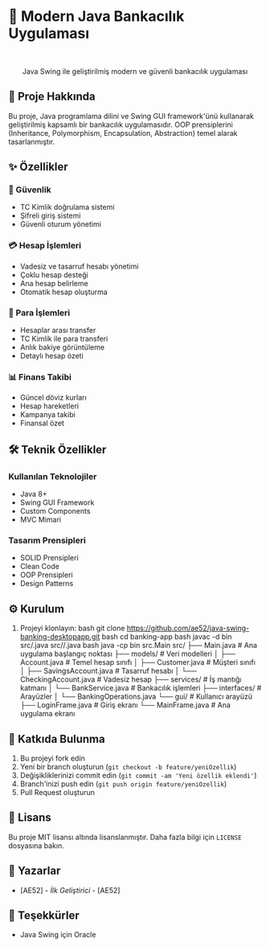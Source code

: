 # 🏦 Modern Java Bankacılık Uygulaması

<div align="center">
  <br>
  <p>Java Swing ile geliştirilmiş modern ve güvenli bankacılık uygulaması</p>
</div>

## 📌 Proje Hakkında

Bu proje, Java programlama dilini ve Swing GUI framework'ünü kullanarak geliştirilmiş kapsamlı bir bankacılık uygulamasıdır. OOP prensiplerini (Inheritance, Polymorphism, Encapsulation, Abstraction) temel alarak tasarlanmıştır.

## ✨ Özellikler

### 🔐 Güvenlik
- TC Kimlik doğrulama sistemi
- Şifreli giriş sistemi
- Güvenli oturum yönetimi

### 💳 Hesap İşlemleri
- Vadesiz ve tasarruf hesabı yönetimi
- Çoklu hesap desteği
- Ana hesap belirleme
- Otomatik hesap oluşturma

### 💸 Para İşlemleri
- Hesaplar arası transfer
- TC Kimlik ile para transferi
- Anlık bakiye görüntüleme
- Detaylı hesap özeti

### 📊 Finans Takibi
- Güncel döviz kurları
- Hesap hareketleri
- Kampanya takibi
- Finansal özet

## 🛠️ Teknik Özellikler

### Kullanılan Teknolojiler
- Java 8+
- Swing GUI Framework
- Custom Components
- MVC Mimari

### Tasarım Prensipleri
- SOLID Prensipleri
- Clean Code
- OOP Prensipleri
- Design Patterns

## ⚙️ Kurulum

1. Projeyi klonlayın: bash
git clone https://github.com/ae52/java-swing-banking-desktopapp.git
bash
cd banking-app
bash
javac -d bin src/.java src//.java
bash
java -cp bin src.Main
src/
├── Main.java # Ana uygulama başlangıç noktası
├── models/ # Veri modelleri
│ ├── Account.java # Temel hesap sınıfı
│ ├── Customer.java # Müşteri sınıfı
│ ├── SavingsAccount.java # Tasarruf hesabı
│ └── CheckingAccount.java # Vadesiz hesap
├── services/ # İş mantığı katmanı
│ └── BankService.java # Bankacılık işlemleri
├── interfaces/ # Arayüzler
│ └── BankingOperations.java
└── gui/ # Kullanıcı arayüzü
├── LoginFrame.java # Giriş ekranı
└── MainFrame.java # Ana uygulama ekranı

## 🤝 Katkıda Bulunma

1. Bu projeyi fork edin
2. Yeni bir branch oluşturun (`git checkout -b feature/yeniOzellik`)
3. Değişikliklerinizi commit edin (`git commit -am 'Yeni özellik eklendi'`)
4. Branch'inizi push edin (`git push origin feature/yeniOzellik`)
5. Pull Request oluşturun

## 📝 Lisans

Bu proje MIT lisansı altında lisanslanmıştır. Daha fazla bilgi için `LICENSE` dosyasına bakın.

## 👥 Yazarlar

- [AE52] - *İlk Geliştirici* - [AE52]

## 🙏 Teşekkürler

- Java Swing için Oracle